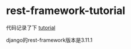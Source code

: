 # rest-framework-tutorial

代码记录了下 [tutorial](https://www.django-rest-framework.org/tutorial/quickstart/)

django的rest-framework版本是3.11.1